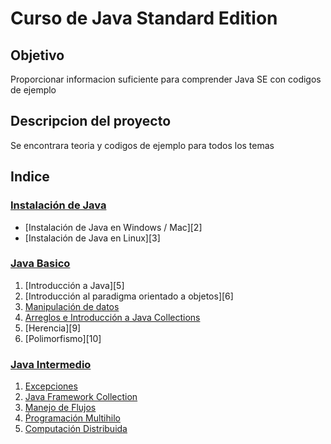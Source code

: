 # Curso de Java Standard Edition
## Objetivo
 Proporcionar informacion suficiente para comprender Java SE con codigos de ejemplo

## Descripcion del proyecto
 Se encontrara teoria y codigos de ejemplo para todos los temas

## Indice
### [Instalación de Java][1]
 * [Instalación de Java en Windows / Mac][2]
 * [Instalación de Java en Linux][3]

### [Java Basico][4]
 1. [Introducción a Java][5]
 2. [Introducción al paradigma orientado a objetos][6]
 3. [Manipulación de datos][7]
 4. [Arreglos e Introducción a Java Collections][8]
 5. [Herencia][9]
 6. [Polimorfismo][10]

### [Java Intermedio][11]
 1. [Excepciones][12]
 2. [Java Framework Collection][13]
 3. [Manejo de Flujos][14]
 4. [Ṕrogramación Multihilo][15]
 5. [Computación Distribuida][16]


[1]: https://github.com/patoba/Curso-Java/tree/master/Instalacion%20de%20Java 'Instalacion Java'

[4]: https://github.com/patoba/Curso-Java/tree/master/Java%20Basico 'Java Basico'

[7]: https://github.com/patoba/Curso-Java/tree/master/Java%20Basico/Manipulacion%20de%20Datos
[8]: https://github.com/patoba/Curso-Java/tree/master/Java%20Basico/Arreglos%20e%20introducci%C3%B3n%20a%20Java%20Collections

[11]: https://github.com/patoba/Curso-Java/tree/master/Java%20Intermedio 'Java Intermedio'
[12]: https://github.com/patoba/Curso-Java/tree/master/Java%20Intermedio/Excepciones 'Excepciones'
[13]: https://github.com/patoba/Curso-Java/tree/master/Java%20Intermedio/Java%20Framework%20Collection 'Java Framework Collection'
[14]: https://github.com/patoba/Curso-Java/tree/master/Java%20Intermedio/Manejo%20de%20Flujos
[15]: https://github.com/patoba/Curso-Java/tree/master/Java%20Intermedio/Programaci%C3%B3n%20Multihilo
[16]: https://github.com/patoba/Curso-Java/tree/master/Java%20Intermedio/Computaci%C3%B3n%20Distribuida
